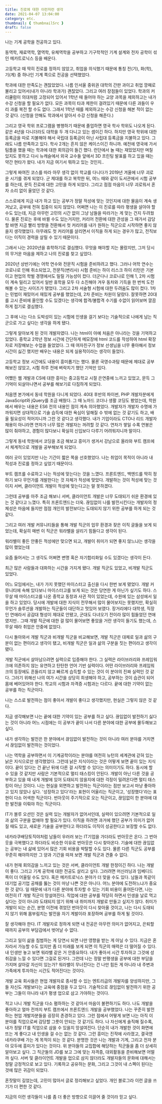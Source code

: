 ```yaml
---
title: 진로에 대한 이런저런 생각
date: 2021-04-07 13:04:00
category: etc.
thumbnail: { thumbnailSrc }
draft: false
---
```


나는 기계 공학을 전공하고 있다.

동역학, 재료역학, 열역학, 유체역학을 공부하고 기구학적인 기계 설계와 전자 공학이 섞인 메카트로닉스 등을 배운다.

고등학교 때 딱히 진로를 정하지 않았고, 취업을 의식했기 때문에 통칭 전(기), 화(학), 기(계) 중 하나인 기계 쪽으로 전공을 선택했었다.

학과에 대한 만족도는 괜찮았었다.
나름 인서울 중위권 대학의 간판 과이고 취업 깡패로 불리고 있어서(내가 아니라 학과가) 괜찮았다.
그리고 여러 장점들이 있었다.
학과의 커리큘럼이 의대처럼 고정되어 있어서 1학년 때 들어야 하는 교양 과목을 제외하고는 내가 수강 신청을 할 필요가 없다.
모든 과목이 타과 제한이 걸려있기 때문에 다른 과들이 우리 과를 복전 할 수도 없다. 그래서 1학년 때를 제외하고는 수강 신청을 해본 적이 없는 것 같다. (신청을 안해도 학과에서 알아서 수강 신청을 해준다.)

그리고 영국 학위 프로그램을 병행하기 때문에 졸업하면 영국 학사 학위도 나오게 된다.
같은 4년을 다니더라도 대학을 두 개 다니고 있는 셈이긴 하다.
하지만 영국 학위에 대한 등록금을 따로 지불해야 해서 국립대 등록금이 아닌 사립대 등록금을 지불하고 있다.
그래도 나름 만족하고 있다. 학사 2개는 흔치 않은 케이스이긴 하니까.
예전에 영국에 가서 팀플을 했을 때는 학과에 대한 회의감이 들긴 했다. 런던에서 놀 때는 재밌었지만 며칠 있지도 못하고 다시 뉴캐슬에서 외국 교수들 앞에서 3D 프린팅 발표를 하고 있을 때는 약간 현타가 왔다. 내가 지금 여기서 뭐하고 있는 것인지..

그렇게 짜여진 코스를 따라 아무 생각 없이 학교를 다니다가 2019년 겨울에 너무 괴로운 시기를 겪게 되었다.
군 제대를 하고 복학한 뒤, 여느 때와 같이 도서관에서 시험 공부를 하는데, 문득 진로에 대한 고민을 하게 되었다. 그리고 점점 마음이 너무 괴로워서 혼자 소리 없이 울었던 것 같다.

스스로에게 지금 내가 하고 있는 공부가 정말 적성에 맞는 것인지에 대한 물음이 계속 생겨났고, 공부에 전혀 집중이 되지 않았다.
어쩌면 나는 이 진로를 따라 평생을 살아야 할 수도 있는데, 지금 아무런 고민의 시간 없이 그냥 남들을 따라가는 게 맞는 건지 두려웠다.
물론 진로는 후에 바뀔 수도 있는거지만, 커리어 전환에 대한 관성을 그 때가서 감당할 바엔 지금 빨리 방향을 전환해서 첫 커리어를 내가 원하는 직군으로 시작하면 좋지 않을지 생각했었다.
아무래도 첫 커리어를 살리면서 이직을 하게 되는 경우가 많고, 전직보다는 이직이 경력을 살릴 수 있기 때문이다.

그래서 나는 2020년을 휴학하기로 결심했다.
무엇을 해야할 지는 몰랐지만, 그저 당시의 무거운 마음을 제하고 나의 진로를 찾고 싶었다.

2020년 상반기에는 어학 연수와 전문직 시험을 준비하려고 했다.
그러나 어학 연수는 코로나로 인해 취소되었고, 전문직(변리사) 시험 준비는 하이 리스크 하이 리턴은 기본이고 현업의 학벌 경쟁에서도 밀릴 가능성이 컸다.
더군다나 코로나로 인해 1, 2차 시험이 계속 밀리고 있어서 일반 휴학을 모두 다 소진해야 겨우 동차와 기득을 한 번씩 도전해볼 수 있는 사이즈가 됐었다.
그리고 2차 서술형 시험에 대한 두려움도 많이 컸다.
1차는 민법이 재밌어서 재밌게 공부를 했었는데, 2차 준비는 차원이 달랐다.
잘못하면 20대를 고시 준비에 올인할 수도 있겠다는 생각에 합격/불합격 수기를 수없이 읽어보며 깔끔하게 접기로 결심했다.

그 후에 나는 다소 도박성이 있는 시험에 인생을 걸기 보다는 기술적으로 나에게 남는 직군으로 가고 싶다는 생각을 하게 됐다.

그렇게 알아보게 된 것이 개발자였다.
나는 html이 아예 처음은 아니라는 것을 기억하고 있었다.
중학교 2학년 정보 시간에 간단하게 메모장에 html 코드를 작성하여 html 확장자로 저장해보는 수업을 들었었다.
그 때 여자친구가 정보 선생님을 너무 좋아해서 정보 시간이 싫긴 했지만 배우는 내용은 되게 실용적이라는 생각이 들었다.

고등학교 정보 시간에도 내용이 흥미롭기는 했다.
물론 국영수과탐 때문에 제대로 공부해보진 않았고, 시험 하루 전에 벼락치기 했던 기억만 있다.

어쨌든 웹 개발과 CS에 대한 흥미는 중고등학교 시절 은연중에 느끼고 있었고, 문득 그 기억이 되살아나면서 공부를 해보기로 다짐하게 되었다.

처음엔 본가에서 동네 학원을 다니게 되었다.
40대 후반의 파이썬, PHP 개발자분에게 JavaScript와 jQuery를 조금 배웠다.
그 때 노마드 코더나 생활 코딩도 봤었는데, 학원에서 배우는 내용은 ES6 전의 내용인 점이 계속 의아했었다. 개발자가 개발자 수명에 가까워지면 상대적으로 기술 습득에 대한 욕심이 덜해질 수 밖에 없는 것 같기도 하고, 배울 필요성이 적어지니까 그런 것 같다고 생각했다.
내가 기업이라도 CTO나 리드 개발자 채용이 아니라면 연차가 너무 많은 개발자는 꺼려할 것 같다.
연차가 쌓일 수록 연봉은 많이 줘야하고, 경험이 많다보니 확실히 신입보다 다루기 어려워지니까 말이다.

그렇게 동네 학원에서 코딩을 조금 해보고 흥미가 생겨서 강남으로 올라와 부트 캠프에서 체계적으로 개발을 공부해보게 되었다.

여러 곳이 있었지만 나는 기간이 짧은 쪽을 선호했었다.
나는 취업이 목적이 아니라 내 적성과 진로를 정하고 싶었기 때문이다.

부트 캠프를 수료하고 나는 적성에 맞는다는 것을 느꼈다.
프론트엔드, 백엔드를 딱히 정하기 보다 무언가를 개발한다는 것 자체가 적성에 맞았다.
개발하는 것이 적성에 맞는 것이지 서버, 클라이언트 개발이 적성에 맞는다고는 말 못하겠다.

그런데 공부를 아주 조금 해보니 서버, 클라이언트 개발은 너무 도태되기 쉬운 환경에 있는 것 같다고 느꼈다. 특히 프론트엔드는 더욱.
끊임없이 나를 발전시킨다는 개발자의 정체성은 마음에 들지만 점점 개인의 발전보다는 도태되지 않기 위한 공부를 하게 되는 것 같다.

그리고 여러 개발 커뮤니티들을 통해 개발 직군의 업무 환경과 잦은 이직 글들을 보게 되었는데, 확실히 매번 이 직군은 워라밸을 살리기 힘들다고 생각이 된다.

워라밸이 좋든 안좋든 적성에만 맞으면 되고, 개발이 취미가 되면 좋지 않느냐는 생각을 많이 했었는데

요즘 들어서는 그 생각도 어쩌면 변명 혹은 자기합리화일 수도 있겠다는 생각이 든다.

최근 많은 사람들과 대화하는 시간을 가지게 됐다.
개발 직군도 있었고, 비개발 직군도 있었다.

어느 모임에서는, 내가 가지 못했던 마이스터고 출신을 다시 한번 보게 됐었다. 개발 커뮤니티에 속해 있다보니 마이스터고를 보게 되는 것은 당연한 게 아닌가 싶기도 하다.
스무살 때 마이스터고를 나온 중학교 동창과 사귄 적이 있었는데, 수원에 있는 삼성에서 일을 하고 있었다.
당시에 개발에 대한 지식이 전무해서 많이 물어보지는 못했지만, 확실히 무언가 솔루션을 개발하는 직군들이 대단하고 멋있어 보였다.
장거리에다 대학생, 직장인 연애라서 공감대 형성이 제대로 안됐고, 군대도 다녀오기 전이라 많이 힘들었던 연애였지만..
그때 개발 직군에 대한 걸 많이 물어보면 좋았을 거란 생각이 들기도 했는데, 스무살 때라 취업은 안중에 없었다.

다시 돌아와서 개발 직군과 비개발 직군을 비교해보면, 개발 직군은 대체로 일과 삶의 구분이 없는 편이라고 생각이 됐고, 비개발 직군은 일과 삶의 구분을 짓는 편이라고 생각이 됐다.

개발 직군에서 살아남으려면 실력으로 입증해야 한다.
그 실력은 라이브러리와 프레임워크에 의존하지 않는 유연하고 탄탄한 언어 기반 실력이다.
어떤 라이브러리와 프레임워크의 등장에도 흔들리지 않고 빠르게 습득할 수 있는 것이 이 분야의 진짜 실력인 것 같다.
그러기 위해선 나의 여가 시간을 상당히 희생해야 하고, 공부하는 것이 습관이 되어 몸에 베어있어야 한다. 학교의 시험과 자격증 시험과는 다르다. 끝에 대한 기약이 없는 공부를 하는 직군이다.

나는 스스로 발전하는 점이 좋아서 개발이 좋다고 생각했지만, 현실은 그렇지 않은 것 같다.

지금 생각해보면 나는 끝에 대한 기약이 있는 공부를 하고 싶다.
끊임없이 발전하기 싫다는 것이 아니라 어느 시점에는 이 공부가 끝이 나서 다른 분야에 대한 공부에 몰두해보고 싶다.

내가 생각하는 발전은 한 분야에서 끊임없이 발전하는 것이 아니라 여러 분야를 거치면서 끊임없이 발전하는 것이었다.

나는 역학을 공부하면서 이 기계공학이라는 분야를 여전히 뉴턴의 세계관에 갇혀 있는 낡은 지식으로만 생각했었다.
그런데 낡은 지식이라는 것은 어떻게 보면 끝이 있는 지식이다.
끝이 있다는 건 끝난 뒤에 다른 걸 시작할 수 있다는 의미이기도 하다.
동시에 할 수 있을 것 같지만 사람은 기본적으로 멀티 태스킹이 안된다.
개발이 아닌 다른 것을 공부하고 있을 때 내게 개발에 있어 도태되지 않을지에 대한 걱정이 밀려온다면 멀티 태스킹이 아닌 것이다.
나는 현실을 외면하고 발전하는 직군이라는 점만 보고서 마냥 좋아하고 있지 않았나 싶다.
'성장하고 있다'라는 표현이 어울리는 직군이고, '성장했다'라는 표현이 다소 어색한 직군이다.
번아웃이 주기적으로 오는 직군이고, 끊임없이 한 분야에 대한 발전을 이뤄야 하는 직군이다.

IT가 블루 오션인 것은 실력 있는 개발자가 없어서인데,
실력이 있으려면 기본적으로 일과 삶의 구분을 없애야 할 필요가 있다. 이직을 하려면 과거에 했던 공부가 의미가 없어질 때도 있고, 새로운 기술을 공부한다고 하더라도 이직이 성공한다고 보장할 수도 없다.

네카라쿠배당토직야처럼 남들이 우러러 보는 IT기업을 가더라도 번아웃은 온다.
그 번아웃을 극복했다고 하더라도 비슷한 이유로 번아웃은 다시 찾아온다.
기술에 대한 끊임없는 공부는 내 삶에 있어서 많은 기회 비용을 박탈할 수도 있다.
물론 다른 직군도 공부를 꾸준히 해야하지만 그 양과 기간을 따져 보면 개발 직군과 견줄 수 없다.

내가 현재 회의감을 느끼고 있는 것은 서버, 클라이언트 개발 한정이긴 하다.
나는 개발이 좋다. 그리고 기계 공학에 대한 전공도 살리고 싶다.
그러려면 머신러닝과 임베디드 쪽이 더 어울릴 수도 있다.
혹은 메카트로닉스 분야가 더 맞을 수도 있다.
남들과 똑같이 대기업 공기업 공채를 뚫는 것이 마냥 나쁜 것은 아니다. 어느 분야에 도전하느냐가 중요한 것 같다.
일 때문에 내가 다른 분야에 투자할 수 있는 기회 비용이 줄어든다면, 나는 여전히 IT 개발 직군이 망설여진다.
직업에 대한 공부를 적당히 하면서 인생을 날로 먹고 싶다는 것이 아니라 도태되지 않기 위해 내 취미까지 개발로 만들고 싶지가 않다.
취미가 개발이 되는 순간, 분명 이전에 겪었던 번아웃이 다시 찾아올 것이고, 나는 다시 도태되지 않기 위해 몸부림치는 발전을 자기 계발이라 포장하며 공부를 하게 될 것이다.

잘 생각해야 한다. IT 개발자로 정하게 되면 내 전공은 아무런 의미가 없어지고, 은퇴할 때까지 공부의 부담감에서 벗어날 수 없다.

그리고 일이 삶을 침범하는 게 당연시 되면 나만 영향을 받는 게 아닐 수 있다. 지금은 혼자라서 가능할 수도 있지만 좀 더 미래를 보게 되면 이 직군의 매력은 더 떨어질 수 있다. 내 인생만 놓고 보면 워라밸 같은 거 안중요하다. 내가 좋아서 시간 투자하고 그것에 성취감을 느낄 수 있다면 그걸로 된거다.
그런데 나는 정말 반평생을 공부에 대한 부담을 가지며 살아갈 자신이 있는가? 워라밸이 무너진다는 건 나만 힘든 게 아니라 내 주변과 가족에게 투자하는 시간도 적어진다는 것이다.

개발 교육 회사들은 현업 개발자로 종사할 수 있는 엔트리급의 개발자를 양성하지만, 그들 자신도 개발보다는 교육에 중점을 두고 있다. 기술적으로 끊임없이 발전하기 위한 공부는 그들이 아니라 내가 평생 업으로 삼고 가야하는 것이다.

적고 나니 개발 직군을 다소 폄하하는 것 같아서 마음이 불편하기도 하다. 나도 개발을 좋아하고 얼마 전까지 부트 캠프에서 프론트엔드 개발을 공부했었다. 나는 꾸준히 발전하는 현업 개발자분들을 굉장히 존경하고 있다. 그런 점에서 어떻게 보면 나는 아직 이 분야를 직업으로써 감당할 그릇이 안되는 것 같기도 하다.
나 자신에게 솔직해 질수록, 내가 정말 IT를 직업으로 삼을 수 있을지 망설여진다.
단순히 내가 개발한 것이 화면에 뜨는 게 좋다고 내 인생을 걸 수는 없는 것 같다.
그런 흥미는 진작에 사라졌고, 결국엔 네카라쿠배 가는 게 목적이 되는 것 같다.
분명한 것은 나는 개발과 기계, 그리고 전자 분야 모두에 흥미가 있다는 것이다.
위 분야들의 교집합에 해당하는 직군들을 좀 더 상세히 알아보고 싶다.
그 직군들의 JD를 보고 그에 맞는 자격증, 대외활동을 준비해보면 어떨까 싶다.
서버 및 클라이언트 개발을 업으로 삼지 않더라도 개발자들의 문화에 대해서는 정말 긍정적으로 보고 있다.
기록하고 공유하는 문화, 그리고 그것이 내 스펙이 된다는 것에 많은 귀감이 되었다.

혼잣말이 길었는데, 고민이 많아서 글로 정리해보고 싶었다. 개인 블로그라 이런 글을 쓰기가 더 편한 것 같다.

지금의 이런 생각들이 나를 좀 더 좋은 방향으로 이끌어 줄 것이라 믿고 싶다.
